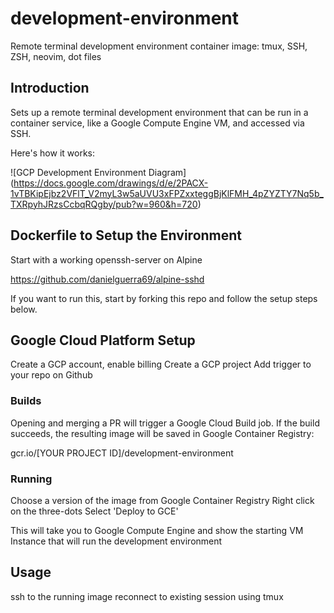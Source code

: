 # development-environment

Remote terminal development environment container image: tmux, SSH, ZSH, neovim, dot files

## Introduction

Sets up a remote terminal development environment that can be run in a container service, like a Google Compute Engine VM, and accessed via SSH.

Here's how it works:

![GCP Development Environment Diagram] (https://docs.google.com/drawings/d/e/2PACX-1vTBKipEjbz2VFlT_V2myL3w5aUVU3xFPZxxteggBjKlFMH_4pZYZTY7Nq5b_TXRpyhJRzsCcbqRQgby/pub?w=960&h=720)

## Dockerfile to Setup the Environment

Start with a working openssh-server on Alpine

https://github.com/danielguerra69/alpine-sshd

If you want to run this, start by forking this repo and follow the setup steps below.

## Google Cloud Platform Setup

Create a GCP account, enable billing
Create a GCP project
Add trigger to your repo on Github

### Builds

Opening and merging a PR will trigger a Google Cloud Build job.
If the build succeeds, the resulting image will be saved in Google Container Registry:

gcr.io/[YOUR PROJECT ID]/development-environment

### Running

Choose a version of the image from Google Container Registry
Right click on the three-dots
Select 'Deploy to GCE'

This will take you to Google Compute Engine and show the starting VM Instance that will run the development environment

## Usage

ssh to the running image
reconnect to existing session using tmux
